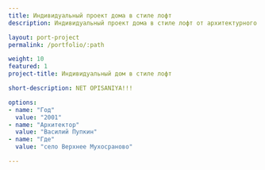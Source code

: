 ```yaml
---
title: Индивидуальный проект дома в стиле лофт
description: Индивидуальный проект дома в стиле лофт от архитектурного бюро А510. Индивидуальное проектирование на заказ.

layout: port-project
permalink: /portfolio/:path

weight: 10
featured: 1
project-title: Индивидуальный дом в стиле лофт

short-description: NET OPISANIYA!!!

options:
- name: "Год"
  value: "2001"
- name: "Архитектор"
  value: "Василий Пупкин"
- name: "Где"
  value: "село Верхнее Мухосраново"

---
```

